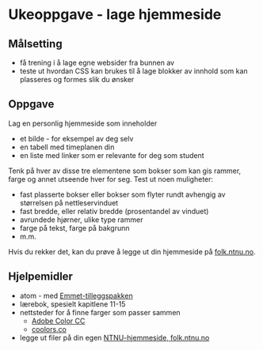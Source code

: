 # Ukeoppgave - lage hjemmeside

## Målsetting

- få trening i å lage egne websider fra bunnen av
- teste ut hvordan CSS kan brukes til å lage blokker av innhold som kan plasseres og formes slik du ønsker

## Oppgave

Lag en personlig hjemmeside som inneholder

- et bilde - for eksempel av deg selv
- en tabell med timeplanen din
- en liste med linker som er relevante for deg som student

Tenk på hver av disse tre elementene som bokser som kan gis rammer, farge og annet utseende hver for seg. Test ut noen muligheter:

- fast plasserte bokser eller bokser som flyter rundt avhengig av størrelsen på nettleservinduet
- fast bredde, eller relativ bredde (prosentandel av vinduet)
- avrundede hjørner, ulike type rammer
- farge på tekst, farge på bakgrunn
- m.m.

Hvis du rekker det, kan du prøve å legge ut din hjemmeside på [folk.ntnu.no](http://folk.ntnu.no/).

## Hjelpemidler

- atom - med [Emmet-tilleggspakken](./emmet.html)
- lærebok, spesielt kapitlene 11-15
- nettsteder for å finne farger som passer sammen
	- [Adobe Color CC](https://color.adobe.com/create/color-wheel/)
     - [coolors.co](https://coolors.co)
- legge ut filer på din egen [NTNU-hjemmeside, folk.ntnu.no](https://innsida.ntnu.no/wiki/-/wiki/Norsk/Lag+din+egen+nettside)
